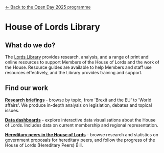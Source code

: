 <a href="../">&larr; Back to the Open Day 2025 programme</a>

# House of Lords Library

## What do we do?  
The [Lords Library](https://lordslibrary.parliament.uk/) provides research, analysis, and a range of print and online resources to support Members of the House of Lords and the work of the House.  Resource guides are available to help Members and staff use resources effectively, and the Library provides training and support.

## Find our work

**[Research briefings](https://lordslibrary.parliament.uk/research/)** - browse by topic, from 'Brexit and the EU' to 'World affairs'. We produce in-depth analysis on legislation, debates and topical issues.

**[Data dashboards](https://lordslibrary.parliament.uk/type/data-dashboard/)** - explore interactive data visualisations about the House of Lords. Includes data on current membership and regional representation.

**[Hereditary peers in the House of Lords](https://lordslibrary.parliament.uk/hereditary-peers-in-the-house-of-lords/)** - browse research and statistics on government proposals for hereditary peers, and follow the progress of the House of Lords (Hereditary Peers) Bill.
